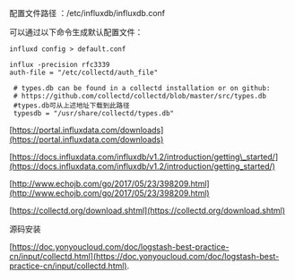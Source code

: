 配置文件路径 ：/etc/influxdb/influxdb.conf

可以通过以下命令生成默认配置文件：

```
influxd config > default.conf

influx -precision rfc3339
auth-file = "/etc/collectd/auth_file"

 # types.db can be found in a collectd installation or on github:
 # https://github.com/collectd/collectd/blob/master/src/types.db
 #types.db可从上述地址下载到此路径
 typesdb = "/usr/share/collectd/types.db"
```

[https://portal.influxdata.com/downloads](https://portal.influxdata.com/downloads)

[https://docs.influxdata.com/influxdb/v1.2/introduction/getting\_started/](https://docs.influxdata.com/influxdb/v1.2/introduction/getting_started/)

[http://www.echojb.com/go/2017/05/23/398209.html](http://www.echojb.com/go/2017/05/23/398209.html)

[https://collectd.org/download.shtml](https://collectd.org/download.shtml)

源码安装

[https://doc.yonyoucloud.com/doc/logstash-best-practice-cn/input/collectd.html](https://doc.yonyoucloud.com/doc/logstash-best-practice-cn/input/collectd.html).

